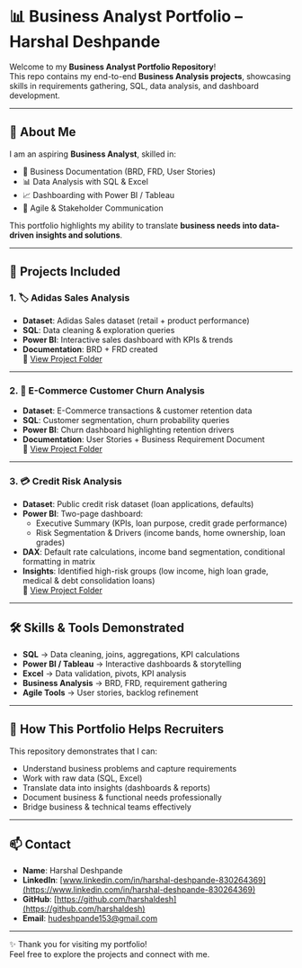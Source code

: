 # 📊 Business Analyst Portfolio – Harshal Deshpande  

Welcome to my **Business Analyst Portfolio Repository**!  
This repo contains my end-to-end **Business Analysis projects**, showcasing skills in requirements gathering, SQL, data analysis, and dashboard development.  

---

## 👤 About Me  
I am an aspiring **Business Analyst**, skilled in:  
- 📑 Business Documentation (BRD, FRD, User Stories)  
- 📊 Data Analysis with SQL & Excel  
- 📈 Dashboarding with Power BI / Tableau  
- 🔄 Agile & Stakeholder Communication  

This portfolio highlights my ability to translate **business needs into data-driven insights and solutions**.  

---

## 📂 Projects Included  

### 1. 🏷️ Adidas Sales Analysis  
- **Dataset**: Adidas Sales dataset (retail + product performance)  
- **SQL**: Data cleaning & exploration queries  
- **Power BI**: Interactive sales dashboard with KPIs & trends  
- **Documentation**: BRD + FRD created  
📁 [View Project Folder](https://github.com/harshaldesh/BusinessAnalystProjectPortfolio/tree/main/Adidas%20Sales%20Analysis)  

---

### 2. 🛒 E-Commerce Customer Churn Analysis  
- **Dataset**: E-Commerce transactions & customer retention data  
- **SQL**: Customer segmentation, churn probability queries  
- **Power BI**: Churn dashboard highlighting retention drivers  
- **Documentation**: User Stories + Business Requirement Document  
📁 [View Project Folder](https://github.com/harshaldesh/BusinessAnalystProjectPortfolio/tree/main/E-Commerce%20Churn%20Analysis)  

---

### 3. 💳 Credit Risk Analysis  
- **Dataset**: Public credit risk dataset (loan applications, defaults)  
- **Power BI**: Two-page dashboard:  
  - Executive Summary (KPIs, loan purpose, credit grade performance)  
  - Risk Segmentation & Drivers (income bands, home ownership, loan grades)  
- **DAX**: Default rate calculations, income band segmentation, conditional formatting in matrix  
- **Insights**: Identified high-risk groups (low income, high loan grade, medical & debt consolidation loans)  
📁 [View Project Folder](https://github.com/harshaldesh/BusinessAnalystProjectPortfolio/tree/main/Credit%20Risk%20Analysis)  

---

## 🛠️ Skills & Tools Demonstrated  
- **SQL** → Data cleaning, joins, aggregations, KPI calculations  
- **Power BI / Tableau** → Interactive dashboards & storytelling  
- **Excel** → Data validation, pivots, KPI analysis  
- **Business Analysis** → BRD, FRD, requirement gathering  
- **Agile Tools** → User stories, backlog refinement  

---

## 🚀 How This Portfolio Helps Recruiters  
This repository demonstrates that I can:  
- Understand business problems and capture requirements  
- Work with raw data (SQL, Excel)  
- Translate data into insights (dashboards & reports)  
- Document business & functional needs professionally  
- Bridge business & technical teams effectively  

---

## 📫 Contact  
- **Name**: Harshal Deshpande  
- **LinkedIn**: [www.linkedin.com/in/harshal-deshpande-830264369](https://www.linkedin.com/in/harshal-deshpande-830264369)  
- **GitHub**: [https://github.com/harshaldesh](https://github.com/harshaldesh)  
- **Email**: hudeshpande153@gmail.com  

---

✨ Thank you for visiting my portfolio!  
Feel free to explore the projects and connect with me.  
